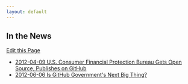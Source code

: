 ```yaml
---
layout: default
---
```


<h2>In the News</h2>

<a class="btn btn-mini pull-right forkModalTrigger" href="https://github.com/lukecharde/govgit">Edit this Page</a>

<div class="news-items">

- [2012-04-09 U.S. Consumer Financial Protection Bureau Gets Open Source, Publishes on GitHub](http://techcrunch.com/2012/04/09/u-s-consumer-financial-protection-bureau-gets-open-source-publishes-on-github/)
- [2012-06-06 Is GitHub Government's Next Big Thing?](http://fedscoop.com/is-github-governments-next-big-thing/)

</div>
